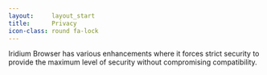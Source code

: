 ```yaml
---
layout:		layout_start
title:		Privacy
icon-class: round fa-lock
---
```

Iridium Browser has various enhancements where it forces strict security to provide the maximum level of security without compromising compatibility.